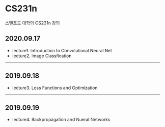 # CS231n
스탠포드 대학의 CS231n 강의

## 2020.09.17
- lecture1. Introduction to Convolutional Neural Net
- lecture2. Image Classfication
---
## 2019.09.18
- lecture3. Loss Functions and Optimization
---
## 2019.09.19
- lecture4. Backpropagation and Nueral Networks
